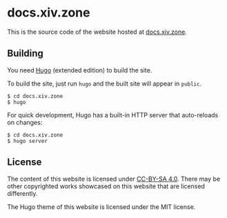 # docs.xiv.zone

This is the source code of the website hosted at [docs.xiv.zone](https://docs.xiv.zone/).

## Building

You need [Hugo](https://gohugo.io/installation/) (extended edition) to build the site.

To build the site, just run `hugo` and the built site will appear in `public`.

```
$ cd docs.xiv.zone
$ hugo
```

For quick development, Hugo has a built-in HTTP server that auto-reloads on changes:

```
$ cd docs.xiv.zone
$ hugo server
```

## License

The content of this website is licensed under [CC-BY-SA 4.0](https://creativecommons.org/licenses/by-sa/4.0/). There may be other copyrighted works showcased on this website that are licensed differently.

The Hugo theme of this website is licensed under the MIT license.
